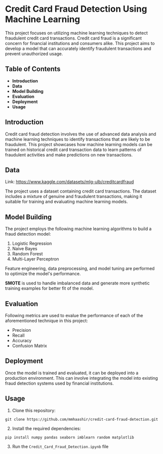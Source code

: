 # Credit Card Fraud Detection Using Machine Learning

This project focuses on utilizing machine learning techniques to detect fraudulent credit card transactions. Credit card fraud is a significant concern for financial institutions and consumers alike. This project aims to develop a model that can accurately identify fraudulent transactions and prevent unauthorized usage.

## Table of Contents

- **Introduction**
- **Data**
- **Model Building**
- **Evaluation**
- **Deployment**
- **Usage**

## Introduction

Credit card fraud detection involves the use of advanced data analysis and machine learning techniques to identify transactions that are likely to be fraudulent. This project showcases how machine learning models can be trained on historical credit card transaction data to learn patterns of fraudulent activities and make predictions on new transactions.

## Data
Link: https://www.kaggle.com/datasets/mlg-ulb/creditcardfraud

The project uses a dataset containing credit card transactions. The dataset includes a mixture of genuine and fraudulent transactions, making it suitable for training and evaluating machine learning models.

## Model Building

The project employs the following machine learning algorithms to build a fraud detection model:

1. Logistic Regression
2. Naive Bayes
3. Random Forest
4. Multi-Layer Perceptron

Feature engineering, data preprocessing, and model tuning are performed to optimize the model's performance. 

**SMOTE** is used to handle imbalanced data and generate more synthetic training examples for better fit of the model.

## Evaluation

Following metrics are used to evalue the performance of each of the aforementioned technique in this project:

- Precision
- Recall
- Accuracy
- Confusion Matrix

## Deployment

Once the model is trained and evaluated, it can be deployed into a production environment. This can involve integrating the model into existing fraud detection systems used by financial institutions.

## Usage

1. Clone this repository:

`git clone https://github.com/mmhaashir/credit-card-fraud-detection.git`

2. Install the required dependencies:

`
pip install numpy pandas seaborn imblearn random matplotlib
` 

3. Run the `Credit_Card_Fraud_Detection.ipynb` file
